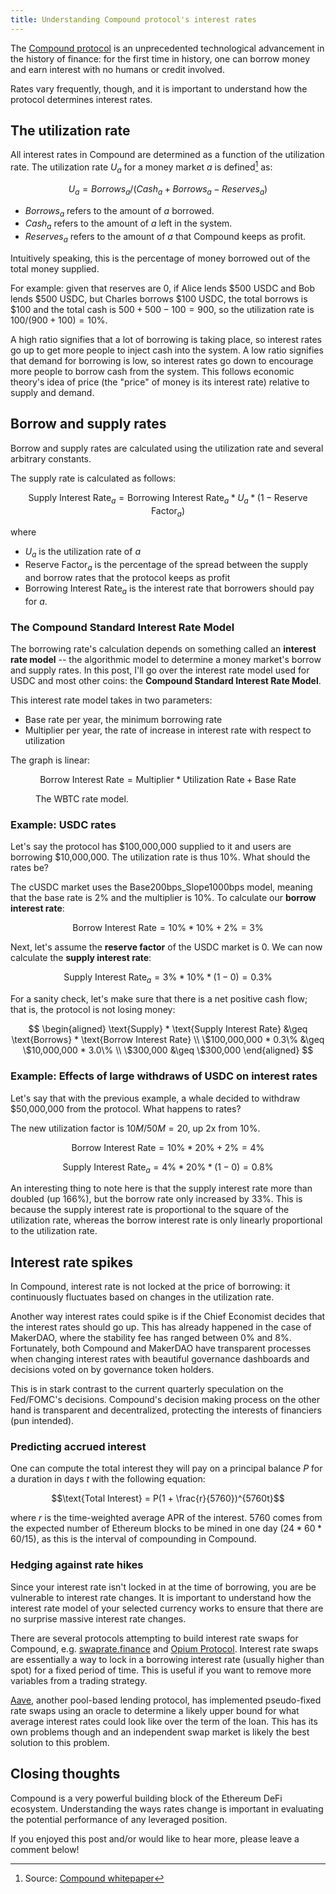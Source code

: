 ```yaml
---
title: Understanding Compound protocol's interest rates
---
```


<KaTeXCSS />
<NextImage src="https://static.ian.pw/images/2020-12-20-compound-banner.png" width="750" height="420" />

The [Compound protocol](https://compound.finance) is an unprecedented technological advancement in the history of finance: for the first time in history, one can borrow money and earn interest with no humans or credit involved.

Rates vary frequently, though, and it is important to understand how the protocol determines interest rates.

## The utilization rate

All interest rates in Compound are determined as a function of the utilization rate. The utilization rate $U_a$ for a money market $a$ is defined[^1] as:

$$U_a = Borrows_a / (Cash_a + Borrows_a - Reserves_a)$$

- $Borrows_a$ refers to the amount of $a$ borrowed.
- $Cash_a$ refers to the amount of $a$ left in the system.
- $Reserves_a$ refers to the amount of $a$ that Compound keeps as profit.

Intuitively speaking, this is the percentage of money borrowed out of the total money supplied.

For example: given that reserves are 0, if Alice lends \$500 USDC and Bob lends \$500 USDC, but Charles borrows \$100 USDC, the total borrows is \$100 and the total cash is $500 + 500 - 100 = 900$, so the utilization rate is $100 / (900 + 100) = 10\%$.

A high ratio signifies that a lot of borrowing is taking place, so interest rates go up to get more people to inject cash into the system. A low ratio signifies that demand for borrowing is low, so interest rates go down to encourage more people to borrow cash from the system. This follows economic theory's idea of price (the "price" of money is its interest rate) relative to supply and demand.

## Borrow and supply rates

Borrow and supply rates are calculated using the utilization rate and several arbitrary constants.

The supply rate is calculated as follows:

$$\text{Supply Interest Rate}_a = \text{Borrowing Interest Rate}_a * U_a * (1 - \text{Reserve Factor}_a)$$

where

- $U_a$ is the utilization rate of $a$
- $\text{Reserve Factor}_a$ is the percentage of the spread between the supply and borrow rates that the protocol keeps as profit
- $\text{Borrowing Interest Rate}_a$ is the interest rate that borrowers should pay for $a$.

### The Compound Standard Interest Rate Model

The borrowing rate's calculation depends on something called an **interest rate model** -- the algorithmic model to determine a money market's borrow and supply rates. In this post, I'll go over the interest rate model used for USDC and most other coins: the **Compound Standard Interest Rate Model**.

This interest rate model takes in two parameters:

- Base rate per year, the minimum borrowing rate
- Multiplier per year, the rate of increase in interest rate with respect to utilization

The graph is linear:

$$\text{Borrow Interest Rate} = \text{Multiplier} * \text{Utilization Rate} + \text{Base Rate}$$

<figure>
    <NextImage src="https://static.ian.pw/images/2020-12-20-wbtc-rate-model.png" width="512" height="467" alt="The WBTC rate model." />
    <figcaption>The WBTC rate model.</figcaption>
</figure>

### Example: USDC rates

Let's say the protocol has \$100,000,000 supplied to it and users are borrowing \$10,000,000. The utilization rate is thus 10%. What should the rates be?

The cUSDC market uses the Base200bps_Slope1000bps model, meaning that the base rate is 2% and the multiplier is 10%. To calculate our **borrow interest rate**:

$$\text{Borrow Interest Rate} = 10\% * 10\% + 2\% = 3\%$$

Next, let's assume the **reserve factor** of the USDC market is 0. We can now calculate the **supply interest rate**:

$$\text{Supply Interest Rate}_a = 3\% * 10\% * (1 - 0) = 0.3\%$$

For a sanity check, let's make sure that there is a net positive cash flow; that is, the protocol is not losing money:

$$
\begin{aligned}
\text{Supply} * \text{Supply Interest Rate} &\geq \text{Borrows} * \text{Borrow Interest Rate} \\
\$100,000,000 * 0.3\% &\geq \$10,000,000 * 3.0\% \\
\$300,000 &\geq \$300,000
\end{aligned}
$$

### Example: Effects of large withdraws of USDC on interest rates

Let's say that with the previous example, a whale decided to withdraw \$50,000,000 from the protocol. What happens to rates?

The new utilization factor is $10M/50M = 20%$, up 2x from 10%.

$$\text{Borrow Interest Rate} = 10\% * 20\% + 2\% = 4\%$$

$$\text{Supply Interest Rate}_a = 4\% * 20\% * (1 - 0) = 0.8\%$$

An interesting thing to note here is that the supply interest rate more than doubled (up 166%), but the borrow rate only increased by 33%. This is because the supply interest rate is proportional to the square of the utilization rate, whereas the borrow interest rate is only linearly proportional to the utilization rate.

## Interest rate spikes

In Compound, interest rate is not locked at the price of borrowing: it continuously fluctuates based on changes in the utilization rate.

Another way interest rates could spike is if the Chief Economist decides that the interest rates should go up. This has already happened in the case of MakerDAO, where the stability fee has ranged between 0% and 8%. Fortunately, both Compound and MakerDAO have transparent processes when changing interest rates with beautiful governance dashboards and decisions voted on by governance token holders.

This is in stark contrast to the current quarterly speculation on the Fed/FOMC's decisions. Compound's decision making process on the other hand is transparent and decentralized, protecting the interests of financiers (pun intended).

### Predicting accrued interest

One can compute the total interest they will pay on a principal balance $P$ for a duration in days $t$ with the following equation:

$$\text{Total Interest} = P(1 + \frac{r}{5760})^{5760t}$$

where $r$ is the time-weighted average APR of the interest. 5760 comes from the expected number of Ethereum blocks to be mined in one day ($24 * 60 * 60 / 15$), as this is the interval of compounding in Compound.

### Hedging against rate hikes

Since your interest rate isn't locked in at the time of borrowing, you are be vulnerable to interest rate changes. It is important to understand how the interest rate model of your selected currency works to ensure that there are no surprise massive interest rate changes.

There are several protocols attempting to build interest rate swaps for Compound, e.g. [swaprate.finance](https://swaprate.finance/) and [Opium Protocol](https://opium.network). Interest rate swaps are essentially a way to lock in a borrowing interest rate (usually higher than spot) for a fixed period of time. This is useful if you want to remove more variables from a trading strategy.

[Aave](https://aave.com/), another pool-based lending protocol, has implemented pseudo-fixed rate swaps using an oracle to determine a likely upper bound for what average interest rates could look like over the term of the loan. This has its own problems though and an independent swap market is likely the best solution to this problem.

## Closing thoughts

Compound is a very powerful building block of the Ethereum DeFi ecosystem. Understanding the ways rates change is important in evaluating the potential performance of any leveraged position.

If you enjoyed this post and/or would like to hear more, please leave a comment below!

[^1]: Source: [Compound whitepaper](https://compound.finance)

